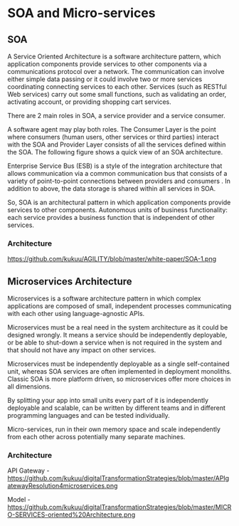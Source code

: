 # SOA and Micro-services

## SOA
A Service Oriented Architecture is a software architecture pattern, which application components provide services to other components via a communications protocol over a network. The communication can involve either simple data passing or it could involve two or more services coordinating connecting services to each other. Services (such as RESTful Web services) carry out some small functions, such as validating an order, activating account, or providing shopping cart services.

There are 2 main roles in SOA, a service provider and a service consumer. 

A software agent may play both roles. The Consumer Layer is the point where consumers (human users, other services or third parties) interact with the SOA and Provider Layer consists of all the services defined within the SOA. The following figure shows a quick view of an SOA architecture.

Enterprise Service Bus (ESB) is a style of the integration architecture that allows communication via a common communication bus that consists of a variety of point-to-point connections between providers and consumers . In addition to above, the data storage is shared within all services in SOA.


So, SOA is an architectural pattern in which application components provide services to other components. Autonomous units of business functionality: each service provides a business function that is independent of other services.

### Architecture

https://github.com/kukuu/AGILITY/blob/master/white-paper/SOA-1.png

## Microservices Architecture

Microservices is a software architecture pattern in which complex applications are composed of small, independent processes communicating with each other using language-agnostic APIs. 

Microservices must be a real need in the system architecture as it could be designed wrongly. It means a service should be independently deployable, or be able to shut-down a service when is not required in the system and that should not have any impact on other services.

Microservices must be independently deployable as a single self-contained unit, whereas SOA services are often implemented in deployment monoliths. Classic SOA is more platform driven, so microservices offer more choices in all dimensions.

By splitting your app into small units every part of it is independently deployable and scalable, can be written by different teams and in different programming languages and can be tested individually. 


Micro-services, run in their own memory space and scale independently from each other across potentially many separate machines. 


### Architecture  
API Gateway  - https://github.com/kukuu/digitalTransformationStrategies/blob/master/APIgatewayResolution4microservices.png 

Model - https://github.com/kukuu/digitalTransformationStrategies/blob/master/MICRO-SERVICES-oriented%20Architecture.png


